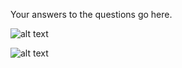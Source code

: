 Your answers to the questions go here.

![alt text](https://github.com/samirgandhi19/hiring-engineers/blob/samir-test/images/infinityGauntlet.gif "Logo Title Text 1")


![alt text](https://github.com/samirgandhi19/hiring-engineers/blob/samir-test/images/Screen%20Shot%202018-10-23%20at%205.40.23%20AM.png)
